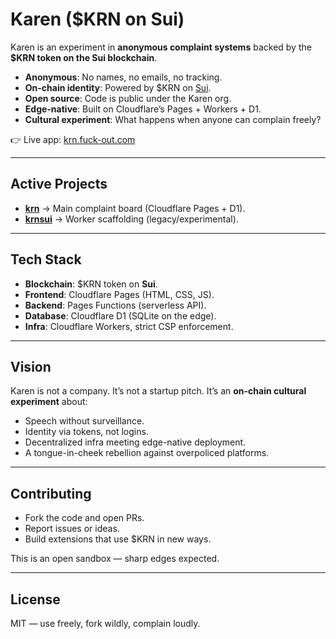 # Karen (\$KRN on Sui)

Karen is an experiment in **anonymous complaint systems** backed by the **\$KRN token on the Sui blockchain**.

* **Anonymous**: No names, no emails, no tracking.
* **On-chain identity**: Powered by \$KRN on [Sui](https://sui.io).
* **Open source**: Code is public under the Karen org.
* **Edge-native**: Built on Cloudflare’s Pages + Workers + D1.
* **Cultural experiment**: What happens when anyone can complain freely?

👉 Live app: [krn.fuck-out.com](https://krn.fuck-out.com)

---

## Active Projects

* [**krn**](https://github.com/KitBaroness/krn) → Main complaint board (Cloudflare Pages + D1).
* [**krnsui**](https://github.com/KitBaroness/krnsui) → Worker scaffolding (legacy/experimental).

---

## Tech Stack

* **Blockchain**: \$KRN token on **Sui**.
* **Frontend**: Cloudflare Pages (HTML, CSS, JS).
* **Backend**: Pages Functions (serverless API).
* **Database**: Cloudflare D1 (SQLite on the edge).
* **Infra**: Cloudflare Workers, strict CSP enforcement.

---

## Vision

Karen is not a company. It’s not a startup pitch.
It’s an **on-chain cultural experiment** about:

* Speech without surveillance.
* Identity via tokens, not logins.
* Decentralized infra meeting edge-native deployment.
* A tongue-in-cheek rebellion against overpoliced platforms.

---

## Contributing

* Fork the code and open PRs.
* Report issues or ideas.
* Build extensions that use \$KRN in new ways.

This is an open sandbox — sharp edges expected.

---

## License

MIT — use freely, fork wildly, complain loudly.



